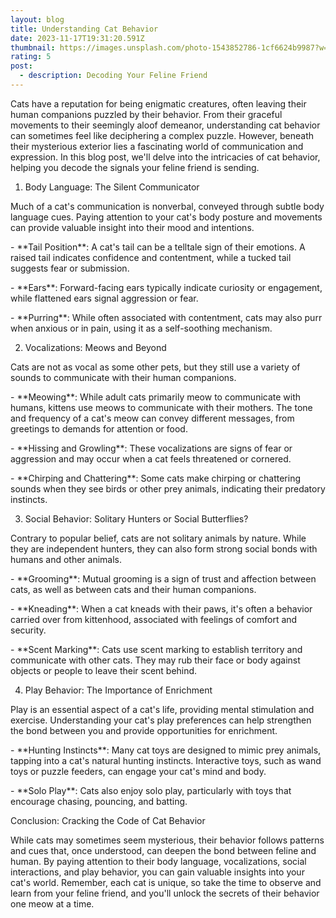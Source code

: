 ```yaml
---
layout: blog
title: Understanding Cat Behavior
date: 2023-11-17T19:31:20.591Z
thumbnail: https://images.unsplash.com/photo-1543852786-1cf6624b9987?w=800&auto=format&fit=crop&q=60&ixlib=rb-4.0.3&ixid=M3wxMjA3fDB8MHxzZWFyY2h8Nnx8Y2F0c3xlbnwwfHwwfHx8MA%3D%3D
rating: 5
post:
  - description: Decoding Your Feline Friend
---
```

Cats have a reputation for being enigmatic creatures, often leaving
their human companions puzzled by their behavior. From their graceful
movements to their seemingly aloof demeanor, understanding cat behavior
can sometimes feel like deciphering a complex puzzle. However, beneath
their mysterious exterior lies a fascinating world of communication and
expression. In this blog post, we'll delve into the intricacies of cat
behavior, helping you decode the signals your feline friend is sending.

1. Body Language: The Silent Communicator

Much of a cat's communication is nonverbal, conveyed through subtle
body language cues. Paying attention to your cat's body posture and
movements can provide valuable insight into their mood and intentions.

\- \*\*Tail Position\*\*: A cat's tail can be a telltale sign of their
emotions. A raised tail indicates confidence and contentment, while a
tucked tail suggests fear or submission.

\- \*\*Ears\*\*: Forward-facing ears typically indicate curiosity or
engagement, while flattened ears signal aggression or fear.

\- \*\*Purring\*\*: While often associated with contentment, cats may
also purr when anxious or in pain, using it as a self-soothing
mechanism.

 2. Vocalizations: Meows and Beyond

Cats are not as vocal as some other pets, but they still use a variety
of sounds to communicate with their human companions.

\- \*\*Meowing\*\*: While adult cats primarily meow to communicate with
humans, kittens use meows to communicate with their mothers. The tone
and frequency of a cat's meow can convey different messages, from
greetings to demands for attention or food.

\- \*\*Hissing and Growling\*\*: These vocalizations are signs of fear
or aggression and may occur when a cat feels threatened or cornered.

\- \*\*Chirping and Chattering\*\*: Some cats make chirping or
chattering sounds when they see birds or other prey animals, indicating
their predatory instincts.

3. Social Behavior: Solitary Hunters or Social Butterflies?

Contrary to popular belief, cats are not solitary animals by nature.
While they are independent hunters, they can also form strong social
bonds with humans and other animals.

\- \*\*Grooming\*\*: Mutual grooming is a sign of trust and affection
between cats, as well as between cats and their human companions.

\- \*\*Kneading\*\*: When a cat kneads with their paws, it's often a
behavior carried over from kittenhood, associated with feelings of
comfort and security.

\- \*\*Scent Marking\*\*: Cats use scent marking to establish territory
and communicate with other cats. They may rub their face or body against
objects or people to leave their scent behind.

 4. Play Behavior: The Importance of Enrichment

Play is an essential aspect of a cat's life, providing mental
stimulation and exercise. Understanding your cat's play preferences can
help strengthen the bond between you and provide opportunities for
enrichment.

\- \*\*Hunting Instincts\*\*: Many cat toys are designed to mimic prey
animals, tapping into a cat's natural hunting instincts. Interactive
toys, such as wand toys or puzzle feeders, can engage your cat's mind
and body.

\- \*\*Solo Play\*\*: Cats also enjoy solo play, particularly with toys
that encourage chasing, pouncing, and batting.

 Conclusion: Cracking the Code of Cat Behavior

While cats may sometimes seem mysterious, their behavior follows
patterns and cues that, once understood, can deepen the bond between
feline and human. By paying attention to their body language,
vocalizations, social interactions, and play behavior, you can gain
valuable insights into your cat's world. Remember, each cat is unique,
so take the time to observe and learn from your feline friend, and
you'll unlock the secrets of their behavior one meow at a time.
